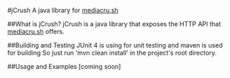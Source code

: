#jCrush
A java library for [mediacru.sh][1]



##What is jCrush?
jCrush is a java library that exposes the HTTP API that [mediacru.sh][2] offers.


##Building and Testing
JUnit 4 is using for unit testing and maven is used for building
So just run 'mvn clean install' in the project's root directory.

##Usage and Examples
[coming soon]


[1]: https://github.com/MediaCrush/MediaCrush
[2]: https://mediacru.sh/docs/API
